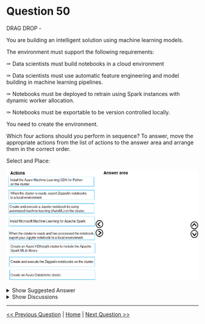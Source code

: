 # Question 50

DRAG DROP -

You are building an intelligent solution using machine learning models.

The environment must support the following requirements:

✑ Data scientists must build notebooks in a cloud environment

✑ Data scientists must use automatic feature engineering and model building in machine learning pipelines.

✑ Notebooks must be deployed to retrain using Spark instances with dynamic worker allocation.

✑ Notebooks must be exportable to be version controlled locally.

You need to create the environment.

Which four actions should you perform in sequence? To answer, move the appropriate actions from the list of actions to the answer area and arrange them in the correct order.

Select and Place:

![Question Image](images/q50_q_0005300001.png)

<details>
  <summary>Show Suggested Answer</summary>

  <img src="images/q50_ans_0_image596.png" alt="Answer Image"><br>

</details>

<details>
  <summary>Show Discussions</summary>

<blockquote><p><strong>Dasist</strong> <code>(Mon 29 Mar 2021 21:39)</code> - <em>Upvotes: 50</em></p><p>Should be: Create Azure Databricks cluster -&gt; Install Azure ML SDK for Python -&gt; Create and exec Jupyter notebook using AutoML -&gt; Export Jupyter to local env. That because you need auto feature engineering provided by autoML</p></blockquote>
<blockquote><p><strong>spaceykacey</strong> <code>(Mon 25 Oct 2021 08:19)</code> - <em>Upvotes: 3</em></p><p>incase anyone still has doubts about this, refer: https://docs.microsoft.com/en-us/azure/machine-learning/how-to-configure-databricks-automl-environment</p></blockquote>
<blockquote><p><strong>prashantjoge</strong> <code>(Thu 20 May 2021 19:02)</code> - <em>Upvotes: 3</em></p><p>dont see the option for install ML SDK for python for databricks</p></blockquote>
<blockquote><p><strong>prashantjoge</strong> <code>(Thu 20 May 2021 19:53)</code> - <em>Upvotes: 3</em></p><p>you can add ML lib using a script action when you create the HDinsight service. databricks-rg-azdatabrickspt-fkd2ogyzogbag</p></blockquote>
<blockquote><p><strong>bruce</strong> <code>(Thu 08 Apr 2021 16:59)</code> - <em>Upvotes: 5</em></p><p>Notebooks must be deployed to retrain using Spark instances with dynamic worker allocation- This condition won&#x27;t be satisfied with Jupyter</p></blockquote>
<blockquote><p><strong>ajay_1233456</strong> <code>(Tue 23 Aug 2022 05:05)</code> - <em>Upvotes: 13</em></p><p>1. Create Azure Databricks cluster
2. Install Azure ML SDK for Python
3. Create and exec Jupyter notebook using AutoML
4. Export Jupyter to local env</p></blockquote>
<blockquote><p><strong>OdaNabunaga</strong> <code>(Thu 20 Jun 2024 16:54)</code> - <em>Upvotes: 3</em></p><p>1.	Create an Azure Databricks cluster
2.	Install the Azure Machine Learning SDK for Python on the cluster
3.	Create and execute a Jupyter notebook by using automated machine learning (AutoML) on the cluster
4.	When the cluster is ready and has processed the notebook, export your Jupyter notebook to a local environment</p></blockquote>
<blockquote><p><strong>larimalarima</strong> <code>(Mon 24 Jun 2024 14:41)</code> - <em>Upvotes: 2</em></p><p>I think it&#x27;s most accurate</p></blockquote>
<blockquote><p><strong>PI_Team</strong> <code>(Mon 10 Jul 2023 09:49)</code> - <em>Upvotes: 2</em></p><p>Create an Azure Databricks cluster to provide a cloud environment for data scientists to build their notebooks.

Install the Azure ML SDK for Python on the cluster to enable data scientists to use automatic feature engineering and model building in machine learning pipelines.

Create and execute the Zeppelin notebooks on the cluster to build and train machine learning models using Spark instances with dynamic worker allocation.

When the cluster is ready, export Zeppelin notebooks to a local environment to enable version control of the notebooks locally.

SaM</p></blockquote>
<blockquote><p><strong>phdykd</strong> <code>(Thu 02 Feb 2023 03:05)</code> - <em>Upvotes: 7</em></p><p>Here is the most accurate sequence of actions for creating the desired environment:
Create an Azure Databricks cluster
Install Microsoft Machine Learning for Apache Spark on the cluster
Create and execute Jupyter notebooks using AutoML on the cluster
When the cluster is ready and has processed the notebook, export your Jupyter notebook to a local environment for version control.
This sequence of actions will allow you to take advantage of the Azure Databricks platform for cloud-based data processing, and the Microsoft Machine Learning for Apache Spark library for automating feature engineering and model building in your Jupyter notebooks. Additionally, exporting the notebooks to a local environment will allow you to version control them and collaborate with other team members.</p></blockquote>
<blockquote><p><strong>shubhangi2612</strong> <code>(Thu 19 Jan 2023 15:02)</code> - <em>Upvotes: 3</em></p><p>https://industry40.co.in/azure-hdinsight-and-azure-databricks/</p></blockquote>
<blockquote><p><strong>ning</strong> <code>(Wed 11 May 2022 11:20)</code> - <em>Upvotes: 4</em></p><p>Totally agree  

1. Create Azure Databricks cluster 
2. Install Azure ML SDK for Python 
3. Create and exec Jupyter notebook using AutoML 
4. Export Jupyter to local env</p></blockquote>
<blockquote><p><strong>DingDongSingSong</strong> <code>(Wed 30 Mar 2022 19:32)</code> - <em>Upvotes: 3</em></p><p>Reference this link: https://docs.microsoft.com/en-us/azure/machine-learning/concept-automated-ml

Answer is as per DASIST noted:
1. Create Azure Databricks cluster
2. Install Azure ML SDK for Python
3. Create and exec Jupyter notebook using AutoML
4. Export Jupyter to local env

Another link that supports this rationale is :https://industry40.co.in/azure-hdinsight-and-azure-databricks/. It clearly outlines why for Spark based environments, Databricks is a better option than HDInsight</p></blockquote>
<blockquote><p><strong>ajayjha123</strong> <code>(Wed 08 Dec 2021 04:45)</code> - <em>Upvotes: 3</em></p><p>Should be: Create Azure Databricks cluster -&gt; Install Azure ML SDK for Python -&gt; Create and exec Jupyter notebook using AutoML -&gt; Export Jupyter to local env. That because you need auto feature engineering provided by autoML</p></blockquote>
<blockquote><p><strong>RyanTsai</strong> <code>(Wed 22 Sep 2021 00:27)</code> - <em>Upvotes: 4</em></p><p>agree: Create Azure Databricks cluster -&gt;
Create and exec Jupyter notebook using AutoML -&gt;
Install Azure ML SDK for Python -&gt;
Export Jupyter to local env</p></blockquote>
<blockquote><p><strong>dija123</strong> <code>(Wed 18 Aug 2021 12:52)</code> - <em>Upvotes: 3</em></p><p>Create Azure Databricks cluster -&gt; 
Create and exec Jupyter notebook using AutoML -&gt;
Install Azure ML SDK for Python -&gt; 
 Export Jupyter to local env</p></blockquote>
<blockquote><p><strong>Akki0120</strong> <code>(Sun 04 Jul 2021 16:06)</code> - <em>Upvotes: 3</em></p><p>If anyone wants all questions ping me 9403778084</p></blockquote>
<blockquote><p><strong>Lutendo</strong> <code>(Wed 01 Sep 2021 18:56)</code> - <em>Upvotes: 1</em></p><p>Can you please share the email</p></blockquote>
<blockquote><p><strong>tamoor</strong> <code>(Fri 19 Feb 2021 21:54)</code> - <em>Upvotes: 1</em></p><p>you can use only azure hdinsights because of condition you can use only apache-spark
for data bricks, you must use Hadoop.</p></blockquote>
<blockquote><p><strong>dzzz</strong> <code>(Sat 12 Dec 2020 21:59)</code> - <em>Upvotes: 3</em></p><p>I believe Data Bricks is capable, but if you choose that as first step, there is no further actions can be chosen, which all around Zeppelin, but Data Bricks doesn&#x27;t support Zeppelin.</p></blockquote>
<blockquote><p><strong>Srivathsan</strong> <code>(Sat 30 Jan 2021 02:23)</code> - <em>Upvotes: 1</em></p><p>https://docs.microsoft.com/en-us/azure/databricks/dev-tools/databricks-connect#:~:text=Databricks%20Connect%20allows%20you%20to,applications%20to%20Azure%20Databricks%20clusters.

From the above link, it is seen that Databricks can support Zepplin.</p></blockquote>
<blockquote><p><strong>prashantjoge</strong> <code>(Thu 20 May 2021 19:09)</code> - <em>Upvotes: 1</em></p><p>data bricks is a an analytics platform. it does not support feature engineering</p></blockquote>
<blockquote><p><strong>valkyrieShadow</strong> <code>(Fri 27 Nov 2020 19:43)</code> - <em>Upvotes: 3</em></p><p>Azure data bricks meets all the requirements. HDInsight does not.
Example: automatic feature engineering is included with autoML. HDinsight does not include this feature.

HDinsight: https://docs.microsoft.com/en-us/azure/hdinsight/

Azure Databricks: https://docs.microsoft.com/en-us/azure/databricks/applications/machine-learning/automl-hyperparam-tuning/</p></blockquote>
<blockquote><p><strong>HkIsCrazY</strong> <code>(Sat 06 Feb 2021 07:30)</code> - <em>Upvotes: 3</em></p><p>No, HDinsight also provides all the autoML and auto feature engineering features

https://docs.microsoft.com/en-us/azure/hdinsight/spark/apache-spark-run-machine-learning-automl</p></blockquote>
<blockquote><p><strong>prashantjoge</strong> <code>(Thu 20 May 2021 19:55)</code> - <em>Upvotes: 3</em></p><p>the given answer is correct</p></blockquote>
<blockquote><p><strong>Karen_12321</strong> <code>(Mon 26 Oct 2020 06:01)</code> - <em>Upvotes: 1</em></p><p>Why not jupyter note book?</p></blockquote>
<blockquote><p><strong>LakeSky</strong> <code>(Fri 09 Apr 2021 09:59)</code> - <em>Upvotes: 1</em></p><p>Maybe because jupyter notebook don&#x27;t provide intepreter for Spark like Zeppelin?
https://medium.com/ankitakumar140494/a-comprehensive-comparison-between-jupyter-notebook-and-apache-zeppelin-911501981bfb</p></blockquote>
<blockquote><p><strong>zehraoneexam</strong> <code>(Mon 14 Mar 2022 07:32)</code> - <em>Upvotes: 1</em></p><p>No, it supports too.</p></blockquote>
<blockquote><p><strong>sayak17</strong> <code>(Tue 15 Sep 2020 03:27)</code> - <em>Upvotes: 2</em></p><p>first option can be Azure Databricks also right? It can also do all of the steps after that.</p></blockquote>
<blockquote><p><strong>sayak17</strong> <code>(Tue 15 Sep 2020 03:41)</code> - <em>Upvotes: 1</em></p><p>Why would both spark mllib and mmlspark be required? I feel first option will be databricks</p></blockquote>

</details>

---

[<< Previous Question](question_49.md) | [Home](/index.md) | [Next Question >>](question_51.md)
